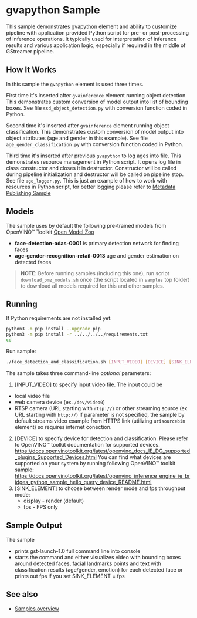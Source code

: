 # gvapython Sample

This sample demonstrates [gvapython](../../../../../docs/source/elements/gvapython.md) element and ability to customize pipeline with application provided Python script for pre- or post-processing of inference operations. It typically used for interpretation of inference results and various application logic, especially if required in the middle of GStreamer pipeline.

## How It Works
In this sample the `gvapython` element is used three times.

 First time it's inserted after `gvainference` element running object detection. This demonstrates custom conversion of model output into list of bounding boxes. See file `ssd_object_detection.py` with conversion function coded in Python.

 Second time it's inserted after `gvainference` element running object classification. This demonstrates custom conversion of model output into object attributes (age and gender in this example). See file `age_gender_classification.py` with conversion function coded in Python.

 Third time it's inserted after previous `gvapython` to log ages into file. This demonstrates resource management in Python script. It opens log file in class constructor and closes it in destructor. Constructor will be called during pipeline initialization and destructor will be called on pipeline stop. See file `age_logger.py`. This is just an example of how to work with resources in Python script, for better logging please refer to [Metadata Publishing Sample](../../metapublish/README.md)

## Models

The sample uses by default the following pre-trained models from OpenVINO™ Toolkit [Open Model Zoo](https://github.com/openvinotoolkit/open_model_zoo)
*   __face-detection-adas-0001__ is primary detection network for finding faces
*   __age-gender-recognition-retail-0013__ age and gender estimation on detected faces

> **NOTE**: Before running samples (including this one), run script `download_omz_models.sh` once (the script located in `samples` top folder) to download all models required for this and other samples.

## Running

If Python requirements are not installed yet:

```sh
python3 -m pip install --upgrade pip
python3 -m pip install -r ../../../../requirements.txt
cd -
```
Run sample:

```sh
./face_detection_and_classification.sh [INPUT_VIDEO] [DEVICE] [SINK_ELEMENT]
```
The sample takes three command-line *optional* parameters:
1. [INPUT_VIDEO] to specify input video file.
The input could be
* local video file
* web camera device (ex. `/dev/video0`)
* RTSP camera (URL starting with `rtsp://`) or other streaming source (ex URL starting with `http://`)
If parameter is not specified, the sample by default streams video example from HTTPS link (utilizing `urisourcebin` element) so requires internet conection.
2. [DEVICE] to specify device for detection and classification.
        Please refer to OpenVINO™ toolkit documentation for supported devices.
        https://docs.openvinotoolkit.org/latest/openvino_docs_IE_DG_supported_plugins_Supported_Devices.html
        You can find what devices are supported on your system by running following OpenVINO™ toolkit sample:
        https://docs.openvinotoolkit.org/latest/openvino_inference_engine_ie_bridges_python_sample_hello_query_device_README.html
3. [SINK_ELEMENT] to choose between render mode and fps throughput mode:
    * display - render (default)
    * fps - FPS only

## Sample Output

The sample
* prints gst-launch-1.0 full command line into console
* starts the command and either visualizes video with bounding boxes around detected faces, facial landmarks points and text with classification results (age/gender, emotion) for each detected face or
prints out fps if you set SINK_ELEMENT = fps

## See also
* [Samples overview](../../../README.md)
